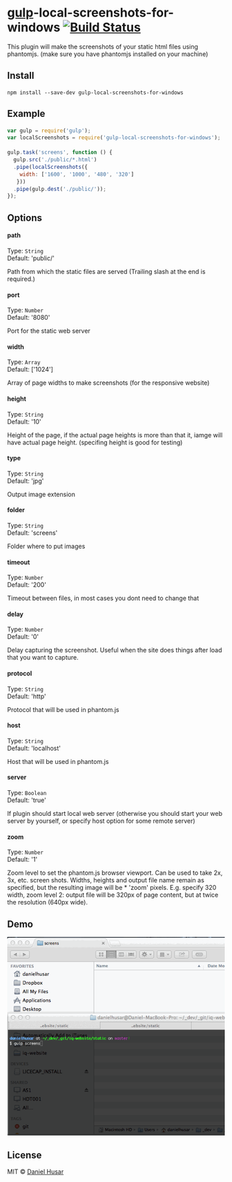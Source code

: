 # [gulp](http://gulpjs.com)-local-screenshots-for-windows [![Build Status](https://secure.travis-ci.org/adam2661/gulp-local-screenshots-for-windows.svg?branch=master)](http://travis-ci.org/adam2661/gulp-local-screenshots-for-windows)

This plugin will make the screenshots of your static html files using phantomjs.
(make sure you have phantomjs installed on your machine)


## Install

```
npm install --save-dev gulp-local-screenshots-for-windows
```

## Example

```javascript
var gulp = require('gulp');
var localScreenshots = require('gulp-local-screenshots-for-windows');

gulp.task('screens', function () {
  gulp.src('./public/*.html')
  .pipe(localScreenshots({
    width: ['1600', '1000', '480', '320']
   }))
  .pipe(gulp.dest('./public/'));
});
```

## Options


#### path

Type: `String`  
Default: 'public/'

Path from which the static files are served (Trailing slash at the end is required.)


#### port

Type: `Number`  
Default: '8080'

Port for the static web server

#### width

Type: `Array`  
Default: ['1024']

Array of page widths to make screenshots (for the responsive website)

#### height

Type: `String`  
Default: '10'

Height of the page, if the actual page heights is more than that it, iamge will have actual page height.
(specifing height is good for testing)

#### type

Type: `String`  
Default: 'jpg'

Output image extension

#### folder

Type: `String`  
Default: 'screens'

Folder where to put images

#### timeout

Type: `Number`  
Default: '200'

Timeout between files, in most cases you dont need to change that

#### delay

Type: `Number`  
Default: '0'

Delay capturing the screenshot.
Useful when the site does things after load that you want to capture.

#### protocol

Type: `String`  
Default: 'http'

Protocol that will be used in phantom.js

#### host

Type: `String`  
Default: 'localhost'

Host that will be used in phantom.js

#### server

Type: `Boolean`  
Default: 'true'

If plugin should start local web server (otherwise you should start your web server by yourself, or specify host option for some remote server)

#### zoom

Type: `Number`  
Default: '1'

Zoom level to set the phantom.js browser viewport. Can be used to take 2x, 3x, etc. screen shots. Widths, heights and output file name remain as specified, but the resulting image will be * 'zoom' pixels. E.g. specify 320 width, zoom level 2: output file will be 320px of page content, but at twice the resolution (640px wide).


## Demo

![Demo](demo.gif)

## License

MIT © [Daniel Husar](https://github.com/danielhusar)
